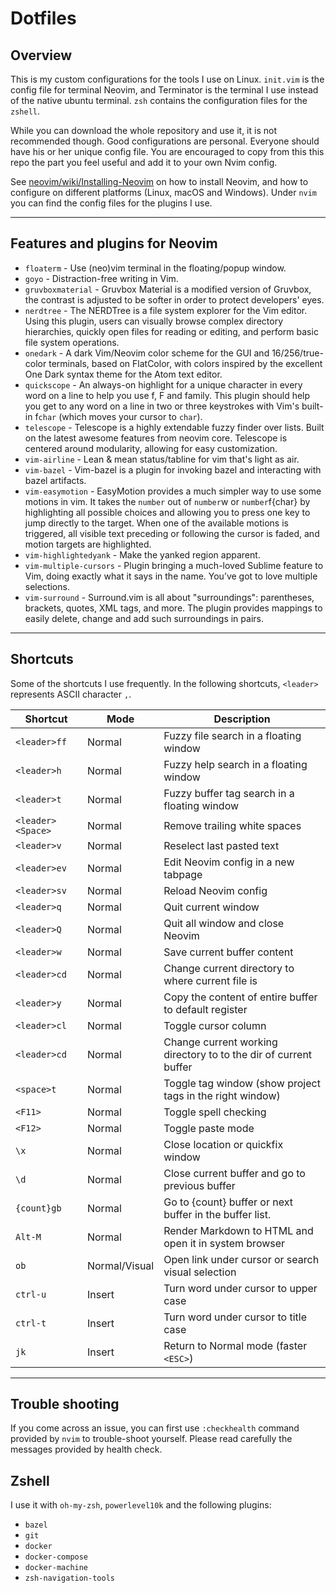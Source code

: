 # Dotfiles

## Overview

This is my custom configurations for the tools I use on Linux. `init.vim` is the config file for terminal Neovim, and Terminator is the terminal I use instead of the native ubuntu terminal.
`zsh` contains the configuration files for the `zshell`.

While you can download the whole repository and use it, it is not recommended though. Good configurations are personal. Everyone should have his or her unique config file. You are encouraged to copy from this this repo the part you feel useful and add it to your own Nvim config.

See [neovim/wiki/Installing-Neovim](https://github.com/neovim/neovim/wiki/Installing-Neovim) on how to install Neovim, and how to configure on different platforms (Linux, macOS and Windows).
Under `nvim` you can find the config files for the plugins I use.

---

## Features and plugins for Neovim

* `floaterm` - Use (neo)vim terminal in the floating/popup window.
* `goyo` - Distraction-free writing in Vim.
* `gruvboxmaterial` - Gruvbox Material is a modified version of Gruvbox, the contrast is adjusted to be softer in order to protect developers' eyes.
* `nerdtree` - The NERDTree is a file system explorer for the Vim editor. Using this plugin, users can visually browse complex directory hierarchies, quickly open files for reading or editing, and perform basic file system operations.
* `onedark` - A dark Vim/Neovim color scheme for the GUI and 16/256/true-color terminals, based on FlatColor, with colors inspired by the excellent One Dark syntax theme for the Atom text editor.
* `quickscope` - An always-on highlight for a unique character in every word on a line to help you use f, F and family. This plugin should help you get to any word on a line in two or three keystrokes with Vim's built-in f`char` (which moves your cursor to `char`).
* `telescope` - Telescope is a highly extendable fuzzy finder over lists. Built on the latest awesome features from neovim core. Telescope is centered around modularity, allowing for easy customization.
* `vim-airline` - Lean & mean status/tabline for vim that's light as air.
* `vim-bazel` - Vim-bazel is a plugin for invoking bazel and interacting with bazel artifacts.
* `vim-easymotion` - EasyMotion provides a much simpler way to use some motions in vim. It takes the `number` out of `number`w or `number`f{char} by highlighting all possible choices and allowing you to press one key to jump directly to the target.
When one of the available motions is triggered, all visible text preceding or following the cursor is faded, and motion targets are highlighted.
* `vim-highlightedyank` - Make the yanked region apparent.
* `vim-multiple-cursors` - Plugin bringing a much-loved Sublime feature to Vim, doing exactly what it says in the name. You’ve got to love multiple selections.
* `vim-surround` - Surround.vim is all about "surroundings": parentheses, brackets, quotes, XML tags, and more. The plugin provides mappings to easily delete, change and add such surroundings in pairs.

---
## Shortcuts

Some of the shortcuts I use frequently. In the following shortcuts, `<leader>` represents ASCII character `,`.

| Shortcut          | Mode          | Description                                                      |
| ----------------- | ------------- | ---------------------------------------------------------------- |
| `<leader>ff`      | Normal        | Fuzzy file search in a floating window                           |
| `<leader>h`       | Normal        | Fuzzy help search in a floating window                           |
| `<leader>t`       | Normal        | Fuzzy buffer tag search in a floating window                     |
| `<leader><Space>` | Normal        | Remove trailing white spaces                                     |
| `<leader>v`       | Normal        | Reselect last pasted text                                        |
| `<leader>ev`      | Normal        | Edit Neovim config in a new tabpage                              |
| `<leader>sv`      | Normal        | Reload Neovim config                                             |
| `<leader>q`       | Normal        | Quit current window                                              |
| `<leader>Q`       | Normal        | Quit all window and close Neovim                                 |
| `<leader>w`       | Normal        | Save current buffer content                                      |
| `<leader>cd`      | Normal        | Change current directory to where current file is                |
| `<leader>y`       | Normal        | Copy the content of entire buffer to default register            |
| `<leader>cl`      | Normal        | Toggle cursor column                                             |
| `<leader>cd`      | Normal        | Change current working directory to to the dir of current buffer |
| `<space>t`        | Normal        | Toggle tag window (show project tags in the right window)        |
| `<F11>`           | Normal        | Toggle spell checking                                            |
| `<F12>`           | Normal        | Toggle paste mode                                                |
| `\x`              | Normal        | Close location or quickfix window                                |
| `\d`              | Normal        | Close current buffer and go to previous buffer                   |
| `{count}gb`       | Normal        | Go to {count} buffer or next buffer in the buffer list.          |
| `Alt-M`           | Normal        | Render Markdown to HTML and open it in system browser            |
| `ob`              | Normal/Visual | Open link under cursor or search visual selection                |
| `ctrl-u`          | Insert        | Turn word under cursor to upper case                             |
| `ctrl-t`          | Insert        | Turn word under cursor to title case                             |
| `jk`              | Insert        | Return to Normal mode (faster `<ESC>`)                           |

---

## Trouble shooting

If you come across an issue, you can first use `:checkhealth` command provided by `nvim` to trouble-shoot yourself. Please read carefully the messages provided by health check.

## Zshell

I use it with `oh-my-zsh`, `powerlevel10k` and the following plugins:

* `bazel`
* `git`
* `docker`
* `docker-compose`
* `docker-machine`
* `zsh-navigation-tools`
